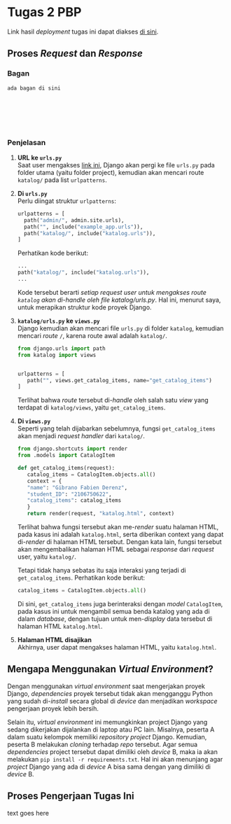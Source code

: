 # Tugas 2 PBP

Link hasil _deployment_ tugas ini dapat diakses [di sini](https://gibs-tugas-2-pbp.herokuapp.com/katalog/).

## Proses _Request_ dan _Response_

### Bagan

```
ada bagan di sini







```

### Penjelasan

1. **URL ke `urls.py`<br>**
   Saat user mengakses [link ini](https://gibs-tugas-2-pbp.herokuapp.com/katalog/), Django akan pergi ke file `urls.py` pada folder utama (yaitu folder project), kemudian akan mencari route `katalog/` pada list `urlpatterns`.

2. **Di `urls.py`<br>**
   Perlu diingat struktur `urlpatterns`:

   ```py
   urlpatterns = [
     path("admin/", admin.site.urls),
     path("", include("example_app.urls")),
     path("katalog/", include("katalog.urls")),
   ]
   ```

   Perhatikan kode berikut:

   ```py
   ...
   path("katalog/", include("katalog.urls")),
   ...
   ```

   Kode tersebut berarti _setiap request user untuk mengakses route `katalog` akan di-handle oleh file katalog/urls.py_. Hal ini, menurut saya, untuk merapikan struktur kode proyek Django.

3. **`katalog/urls.py` ke `views.py`**<br>
   Django kemudian akan mencari file `urls.py` di folder `katalog`, kemudian mencari _route_ `/`, karena route awal adalah `katalog/`.

   ```py
   from django.urls import path
   from katalog import views


   urlpatterns = [
      path("", views.get_catalog_items, name="get_catalog_items")
   ]
   ```

   Terlihat bahwa _route_ tersebut di-_handle_ oleh salah satu _view_ yang terdapat di `katalog/views`, yaitu `get_catalog_items`.

4. **Di `views.py`**<br>
   Seperti yang telah dijabarkan sebelumnya, fungsi `get_catalog_items` akan menjadi _request handler_ dari `katalog/`.

   ```py
   from django.shortcuts import render
   from .models import CatalogItem

   def get_catalog_items(request):
      catalog_items = CatalogItem.objects.all()
      context = {
      "name": "Gibrano Fabien Derenz",
      "student_ID": "2106750622",
      "catalog_items": catalog_items
      }
      return render(request, "katalog.html", context)
   ```

   Terlihat bahwa fungsi tersebut akan me-_render_ suatu halaman HTML, pada kasus ini adalah `katalog.html`, serta diberikan context yang dapat di-_render_ di halaman HTML tersebut. Dengan kata lain, fungsi tersebut akan mengembalikan halaman HTML sebagai _response_ dari _request_ user, yaitu `katalog/`.

   Tetapi tidak hanya sebatas itu saja interaksi yang terjadi di `get_catalog_items`. Perhatikan kode berikut:

   ```py
   catalog_items = CatalogItem.objects.all()
   ```

   Di sini, `get_catalog_items` juga berinteraksi dengan _model_ `CatalogItem`, pada kasus ini untuk mengambil semua benda katalog yang ada di dalam _database_, dengan tujuan untuk men-_display_ data tersebut di halaman HTML `katalog.html`.

5. **Halaman HTML disajikan**<br>
   Akhirnya, user dapat mengakses halaman HTML, yaitu `katalog.html`.

## Mengapa Menggunakan _Virtual Environment_?

Dengan menggunakan _virtual environment_ saat mengerjakan proyek Django, _dependencies_ proyek tersebut tidak akan mengganggu Python yang sudah di-_install_ secara global di _device_ dan menjadikan _workspace_ pengerjaan proyek lebih bersih.

Selain itu, _virtual environment_ ini memungkinkan project Django yang sedang dikerjakan dijalankan di laptop atau PC lain. Misalnya, peserta A dalam suatu kelompok memiliki _repository project_ Django. Kemudian, peserta B melakukan _cloning_ terhadap _repo_ tersebut. Agar semua _dependencies_ project tersebut dapat dimiliki oleh _device_ B, maka ia akan melakukan `pip install -r requirements.txt`. Hal ini akan menunjang agar _project_ Django yang ada di _device_ A bisa sama dengan yang dimiliki di _device_ B.

## Proses Pengerjaan Tugas Ini

text goes here
